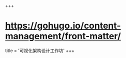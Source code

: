 +++
# https://gohugo.io/content-management/front-matter/
title = '可视化架构设计工作坊'
+++

<!--
https://www.cnblogs.com/lex-wu/p/13305380.html
-->
